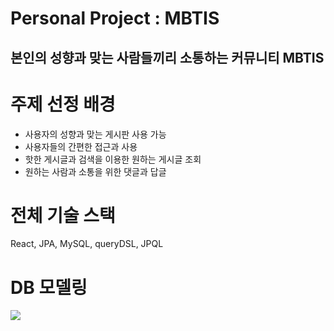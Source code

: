 <h1>Personal Project : MBTIS</h1>
<h2>본인의 성향과 맞는 사람들끼리 소통하는 커뮤니티 MBTIS</h2>

<h1>주제 선정 배경</h1>
<ul>
  <li>사용자의 성향과 맞는 게시판 사용 가능</li>
  <li>사용자들의 간편한 접근과 사용</li>
  <li>핫한 게시글과 검색을 이용한 원하는 게시글 조회</li>
  <li>원하는 사람과 소통을 위한 댓글과 답글</li>
</ul>


<h1>전체 기술 스택</h1>
<p>React, JPA, MySQL, queryDSL, JPQL</p>

<h1>DB 모델링</h1>
<img src="https://github.com/user-attachments/assets/3e0fad2d-de10-4ac9-93f8-68ea67dd7527">
